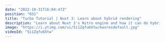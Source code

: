 ```yaml
---
date: "2022-10-31T16:04:47Z"
position: "031"
title: "Turbo Tutorial | Nuxt 3: Learn about hybrid rendering"
description: "Learn about Nuxt 3's Nitro engine and how it can do hybrid rendering between SSG and SSR.\n\nFind the code for this tutorial here: https://github.com/Turbo-Tutorials/Nuxt3-turbos/tree/main/nuxt3-hybrid-mode\n\nVisit https://turbo-tutorials.dev/tutorials/nuxt-3-learn-about-hybrid-rendering/ for more info.\n\nBrowse more tutorials here: https://turbo-tutorials.dev"
image: "https://i.ytimg.com/vi/5i1Zqfu6Xtw/maxresdefault.jpg"
videoId: "5i1Zqfu6Xtw"
---
```


